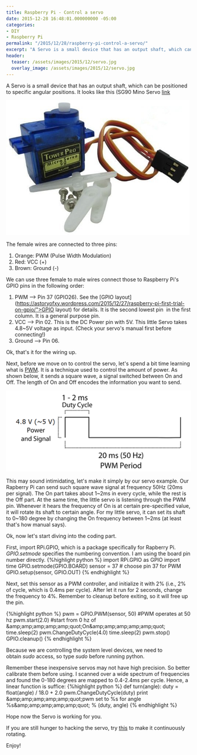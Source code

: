 ```yaml
---
title: Raspberry Pi - Control a servo
date: 2015-12-28 16:48:01.000000000 -05:00
categories:
- DIY
- Raspberry Pi
permalink: "/2015/12/28/raspberry-pi-control-a-servo/"
excerpt: "A Servo is a small device that has an output shaft, which can be positioned to specific angular positions."
header:
  teaser: /assets/images/2015/12/servo.jpg
  overlay_image: /assets/images/2015/12/servo.jpg
---
```

A Servo is a small device that has an output shaft, which can be positioned to specific angular positions. It looks like this (SG90 Mino Servo [link](http://www.amazon.com/TowerPro-SG90-Mini-Servo-Accessories/dp/B001CFUBN8)

![alt text](/assets/images/2015/12/servo.jpg)

The female wires are connected to three pins:

1. Orange: PWM (Pulse Width Modulation)
2. Red: VCC (+)
3. Brown: Ground (-)

We can use three female to male wires connect those to Raspberry Pi's GPIO pins in the following order:

1. PWM --> Pin 37 (GPIO26). See the [GPIO layout](https://astoryofxy.wordpress.com/2015/12/27/raspberry-pi-first-trial-on-gpio/">GPIO layout) for details. It is the second lowest pin  in the first column. It is a general purpose pin.
2. VCC --> Pin 02. This is the DC Power pin with 5V. This little Servo takes 4.8~5V voltage as input. (Check your servo's manual first before connecting!)
3. Ground --> Pin 06.

Ok, that's it for the wiring up.

Next, before we move on to control the servo, let's spend a bit time learning what is [PWM](https://en.wikipedia.org/wiki/Pulse-width_modulation). It is a technique used to control the amount of power. As shown below, it sends a square wave, a signal switched between On and Off. The length of On and Off encodes the information you want to send.

![alt text](/assets/images/2015/12/pwm.png)

This may sound intimidating, let's make it simply by our servo example. Our Rapberry Pi can send such square wave signal at frequency 50Hz (20ms per signal). The On part takes about 1~2ms in every cycle, while the rest is the Off part. At the same time, the little servo is listening through the PWM pin. Whenever it hears the frequency of On is at certain pre-specified value, it will rotate its shaft to certain angle. For my little servo, it can set its shaft to 0~180 degree by changing the On frequency between 1~2ms (at least that's how manual says).

Ok, now let's start diving into the coding part.

First, import RPi.GPIO, which is a package specifically for Rapberry Pi. _GPIO.setmode_ specifies the numbering convention. I am using the board pin number directly.
{%highlight python %}
import RPi.GPIO as GPIO
import time
GPIO.setmode(GPIO.BOARD)
sensor = 37 # choose pin 37 for PWM
GPIO.setup(sensor, GPIO.OUT)
{% endhighlight %}

Next, set this sensor as a PWM controller, and initialize it with 2% (i.e., 2% of cycle, which is 0.4ms per cycle). After let it run for 2 seconds, change the frequency to 4%. Remember to cleanup before exiting, so it will free up the pin.

{%highlight python %}
pwm = GPIO.PWM(sensor, 50)  #PWM operates at 50 hz
pwm.start(2.0)              #start from 0 hz of &amp;amp;amp;amp;amp;amp;quot;On&amp;amp;amp;amp;amp;amp;quot;
time.sleep(2)
pwm.ChangeDutyCycle(4.0)
time.sleep(2)
pwm.stop()
GPIO.cleanup()
{% endhighlight %}

Because we are controlling the system level devices, we need to obtain _sudo_ access, so type _sudo_ before running python.

Remember these inexpensive servos may not have high precision. So better calibrate them before using. I scanned over a wide spectrum of frequencies and found the 0-180 degrees are mapped to 0.4-2.4ms per cycle. Hence, a linear function is suffice:
{%highlight python %}
def turn(angle):
    duty = float(angle) / 18.0 + 2.0
    pwm.ChangeDutyCycle(duty)
    print &amp;amp;amp;amp;amp;amp;quot;pwm set to %s for angle %s&amp;amp;amp;amp;amp;amp;quot; % (duty, angle)
{% endhighlight %}

Hope now the Servo is working for you.

If you are still hunger to hacking the servo, try [this](http://www.instructables.com/id/How-to-hack-a-servo-for-continuous-rotation-Towe/) to make it continuously rotating.

Enjoy!
